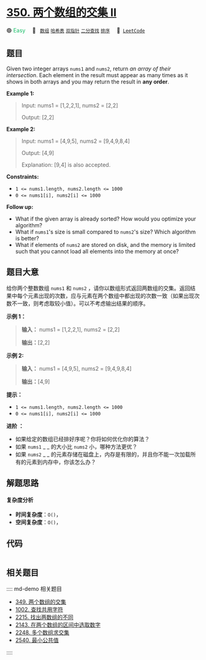 # [350. 两个数组的交集 II](https://leetcode.com/problems/intersection-of-two-arrays-ii)

🟢 <font color=#15bd66>Easy</font>&emsp; 🔖&ensp; [`数组`](/leetcode/outline/tag/array.md) [`哈希表`](/leetcode/outline/tag/hash-table.md) [`双指针`](/leetcode/outline/tag/two-pointers.md) [`二分查找`](/leetcode/outline/tag/binary-search.md) [`排序`](/leetcode/outline/tag/sorting.md)&emsp; 🔗&ensp;[`LeetCode`](https://leetcode.com/problems/intersection-of-two-arrays-ii)


## 题目

Given two integer arrays `nums1` and `nums2`, return _an array of their
intersection_. Each element in the result must appear as many times as it
shows in both arrays and you may return the result in **any order**.



**Example 1:**

> Input: nums1 = [1,2,2,1], nums2 = [2,2]
> 
> Output: [2,2]

**Example 2:**

> Input: nums1 = [4,9,5], nums2 = [9,4,9,8,4]
> 
> Output: [4,9]
> 
> Explanation: [9,4] is also accepted.

**Constraints:**

  * `1 <= nums1.length, nums2.length <= 1000`
  * `0 <= nums1[i], nums2[i] <= 1000`



**Follow up:**

  * What if the given array is already sorted? How would you optimize your algorithm?
  * What if `nums1`'s size is small compared to `nums2`'s size? Which algorithm is better?
  * What if elements of `nums2` are stored on disk, and the memory is limited such that you cannot load all elements into the memory at once?


## 题目大意

给你两个整数数组 `nums1` 和 `nums2`
，请你以数组形式返回两数组的交集。返回结果中每个元素出现的次数，应与元素在两个数组中都出现的次数一致（如果出现次数不一致，则考虑取较小值）。可以不考虑输出结果的顺序。



**示例 1：**

> 
> 
> 
> 
> 
> **输入：** nums1 = [1,2,2,1], nums2 = [2,2]
> 
> **输出：**[2,2]
> 
> 

**示例 2:**

> 
> 
> 
> 
> 
> **输入：** nums1 = [4,9,5], nums2 = [9,4,9,8,4]
> 
> **输出：**[4,9]



**提示：**

  * `1 <= nums1.length, nums2.length <= 1000`
  * `0 <= nums1[i], nums2[i] <= 1000`



****进阶** ：**

  * 如果给定的数组已经排好序呢？你将如何优化你的算法？
  * 如果 `nums1` _ _ 的大小比 `nums2` 小，哪种方法更优？
  * 如果 `nums2` _ _ 的元素存储在磁盘上，内存是有限的，并且你不能一次加载所有的元素到内存中，你该怎么办？


## 解题思路

#### 复杂度分析

- **时间复杂度**：`O()`，
- **空间复杂度**：`O()`，

## 代码

```javascript

```

## 相关题目

:::: md-demo 相关题目
- [349. 两个数组的交集](https://leetcode.com/problems/intersection-of-two-arrays)
- [1002. 查找共用字符](https://leetcode.com/problems/find-common-characters)
- [2215. 找出两数组的不同](https://leetcode.com/problems/find-the-difference-of-two-arrays)
- [2143. 在两个数组的区间中选取数字](https://leetcode.com/problems/choose-numbers-from-two-arrays-in-range)
- [2248. 多个数组求交集](https://leetcode.com/problems/intersection-of-multiple-arrays)
- [2540. 最小公共值](https://leetcode.com/problems/minimum-common-value)

::::
